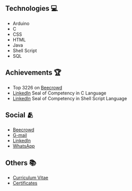 ## Technologies 💻

* Arduino
* C
* CSS
* HTML
* Java
* Shell Script
* SQL

## Achievements 🏆
* Top 3226 on <a href="https://www.beecrowd.com.br/judge/pt/profile/853225">Beecrowd</a>
* <a href="https://www.linkedin.com/in/gabriel-cavalcante-225076242/">LinkedIn</a> Seal of Competency in C Language
* <a href="https://www.linkedin.com/in/gabriel-cavalcante-225076242/">LinkedIn</a> Seal of Competency in Shell Script Language

## Social 🫂
* <a href="https://www.beecrowd.com.br/judge/pt/profile/853225">Beecrowd</a>
* <a href="mailto:gabriel.lcifba@gmail.com">G-mail</a>
* <a href="https://www.linkedin.com/in/gabriel-cavalcante-225076242">LinkedIn</a>
* <a href="http://wa.me/5574981343313">WhatsApp</a>

## Others 📚
* <a href="https://zolppy.github.io/zolppy">Curriculum Vitae</a>
* <a href="https://drive.google.com/drive/folders/1d0CI4v6SahD471GgcGoZ1BvCuf5F-Am-?usp=drive_link">Certificates</a>
